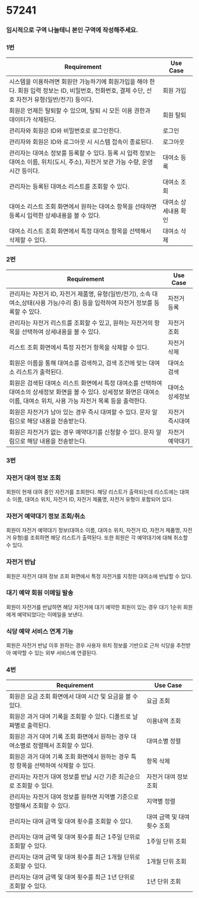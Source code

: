 # 57241

### 임시적으로 구역 나눌테니 본인 구역에 작성해주세요.

### 1번

| Requirement                                                                              | Use Case |
| ---------------------------------------------------------------------------------------- | -------- |
| 시스템을 이용하려면 회원만 가능하기에 회원가입을 해야 한다. 회원 입력 정보는 ID, 비밀번호, 전화번호, 결제 수단, 선호 자전거 유형(일반/전기) 등이다. | 회원 가입    |
| 회원은 언제든 탈퇴할 수 있으며, 탈퇴 시 모든 이용 권한과 데이터가 삭제된다.                                             | 회원 탈퇴    |
| 관리자와 회원은 ID와 비밀번호로 로그인한다.                                                           | 로그인     |
| 관리자와 회원은 ID와 로그아웃 시 시스템 접속이 종료된다.                                                   | 로그아웃     |
| 관리자는 대여소 정보를 등록할 수 있다. 등록 시 입력 정보는 대여소 이름, 위치(도시, 주소), 자전거 보관 가능 수량, 운영 시간 등이다.          | 대여소 등록   |
| 관리자는 등록된 대여소 리스트를 조회할 수 있다.                                                               | 대여소 조회   |
| 대여소 리스트 조회 화면에서 원하는 대여소 항목을 선태하면 등록시 입력한 상세내용을 볼 수 있다.                          | 대여소 상세내용 확인   |
| 대여소 리스트 조회 화면에서 특정 대여소 항목을 선택해서 삭제할 수 있다.                                                | 대여소 삭제   |

### 2번

| Requirement                                                                                                                                                                     | Use Case        |
| ------------------------------------------------------------------------------------------------------------------------------------------------------------------------------- | --------------- |
| 관리자는 자전거 ID, 자전거 제품명, 유형(일반/전기), 소속 대여소,상태(사용 가능/수리 중) 등을 입력하여 자전거 정보를 등록할 수 있다.                                             | 자전거 등록     |
| 관리자는 자전거 리스트를 조회할 수 있고, 원하는 자전거의 항목을 선택하여 상세내용을 볼 수 있다.                                                                                 | 자전거 조회     |
| 리스트 조회 화면에서 특정 자전거 항목을 삭제할 수 있다.                                                                                                                         | 자전거 삭제     |
| 회원은 이름을 통해 대여소를 검색하고, 검색 조건에 맞는 대여소 리스트가 출력된다.                                                                                                | 대여소 검색     |
| 회원은 검색된 대여소 리스트 화면에서 특정 대여소를 선택하여 대여소의 상세정보 화면을 볼 수 있다. 상세정보 화면은 대여소 이름, 대여소 위치, 사용 가능 자전거 목록 등을 출력한다. | 대여소 상세정보 |
| 회원은 자전거가 남아 있는 경우 즉시 대여할 수 있다. 문자 알림으로 해당 내용을 전송받는다.                                                                                       | 자전거 즉시대여 |
| 회원은 자전거가 없는 경우 예약대기를 신청할 수 있다. 문자 알림으로 해당 내용을 전송받는다.                                                                                      | 자전거 예약대기 |

### 3번

### 자전거 대여 정보 조회

회원이 현재 대여 중인 자전거를 조회한다. 해당 리스트가 출력되는데 리스트에는 대여소 이름, 대여소 위치, 자전거 ID, 자전거 제품명, 자전거 유형이 포함되어 있다.

### 자전거 예약대기 정보 조회/취소

회원이 자전거 예약대기 정보(대여소 이름, 대여소 위치, 자전거 ID, 자전거 제품명, 자전거 유형)를 조회하면 해당 리스트가 출력된다.
또한 회원은 각 예약대기에 대해 취소할 수 있다.

### 자전거 반납

회원은 자전거 대여 정보 조회 화면에서 특정 자전거를 지정한 대여소에 반납할 수 있다.

### 대기 예약 회원 이메일 발송

회원이 자전거를 반납하면 해당 자전거에 대기 예약한 회원이 있는 경우 대기 1순위 회원에게 예약되었다는 이메일을 보낸다.

### 식당 예약 서비스 연계 기능

회원은 자전거 반납 이후 원하는 경우 사용자 위치 정보를 기반으로 근처 식당을 추천받아 예약할 수 있는 외부 서비스에 연결된다.

### 4번

| Requirement               | Use Case |
| --------------------------| -------- |
| 회원은 요금 조회 화면에서 대여 시간 및 요금을 볼 수 있다. | 요금 조회    |
| 회원은 과거 대여 기록을 조회할 수 있다. 디폴트로 날짜별로 출력된다.| 이용내역 조회 |
| 회원은 과거 대여 기록 조회 화면에서 원하는 경우 대여소별로 정렬해서 조회할 수 있다. | 대여소별 정렬 |
| 회원은 과거 대여 기록 조회 화면에서 원하는 경우 특정 항목을 선택하여 삭제할 수 있다. | 항목 삭제 |
| 관리자는 자전거 대여 정보를 반납 시간 기준 최근순으로 조회할 수 있다. | 자전거 대여 정보 조회 |
| 관리자는 자전거 대여 정보를 원하면 지역별 기준으로 정렬해서 조회할 수 있다. | 지역별 정렬 |
| 관리자는 대여 금액 및 대여 횟수를 조회할 수 있다. | 대여 금액 및 대여 횟수 조회 |
| 관리자는 대여 금액 및 대여 횟수를 최근 1주일 단위로 조회할 수 있다. | 1주일 단위 조회 |
| 관리자는 대여 금액 및 대여 횟수를 최근 1개월 단위로 조회할 수 있다. | 1개월 단위 조회 |
| 관리자는 대여 금액 및 대여 횟수를 최근 1년 단위로 조회할 수 있다. | 1년 단위 조회 |
